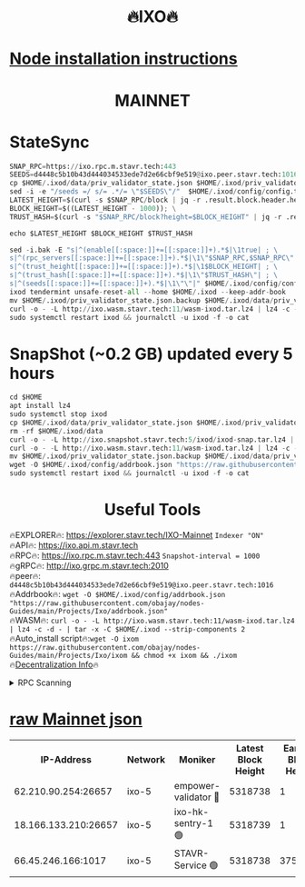 <h1 align="center"> 🔥IXO🔥</h1>

[Node installation instructions](https://github.com/obajay/nodes-Guides/tree/main/Projects/Ixo)
=
<h1 align="center"> MAINNET</h1>

# StateSync
```python
SNAP_RPC=https://ixo.rpc.m.stavr.tech:443
SEEDS=d4448c5b10b43d444034533ede7d2e66cbf9e519@ixo.peer.stavr.tech:1016
cp $HOME/.ixod/data/priv_validator_state.json $HOME/.ixod/priv_validator_state.json.backup
sed -i -e "/seeds =/ s/= .*/= \"$SEEDS\"/"  $HOME/.ixod/config/config.toml
LATEST_HEIGHT=$(curl -s $SNAP_RPC/block | jq -r .result.block.header.height); \
BLOCK_HEIGHT=$((LATEST_HEIGHT - 1000)); \
TRUST_HASH=$(curl -s "$SNAP_RPC/block?height=$BLOCK_HEIGHT" | jq -r .result.block_id.hash)

echo $LATEST_HEIGHT $BLOCK_HEIGHT $TRUST_HASH

sed -i.bak -E "s|^(enable[[:space:]]+=[[:space:]]+).*$|\1true| ; \
s|^(rpc_servers[[:space:]]+=[[:space:]]+).*$|\1\"$SNAP_RPC,$SNAP_RPC\"| ; \
s|^(trust_height[[:space:]]+=[[:space:]]+).*$|\1$BLOCK_HEIGHT| ; \
s|^(trust_hash[[:space:]]+=[[:space:]]+).*$|\1\"$TRUST_HASH\"| ; \
s|^(seeds[[:space:]]+=[[:space:]]+).*$|\1\"\"|" $HOME/.ixod/config/config.toml
ixod tendermint unsafe-reset-all --home $HOME/.ixod --keep-addr-book
mv $HOME/.ixod/priv_validator_state.json.backup $HOME/.ixod/data/priv_validator_state.json
curl -o - -L http://ixo.wasm.stavr.tech:11/wasm-ixod.tar.lz4 | lz4 -c -d - | tar -x -C $HOME/.ixod --strip-components 2
sudo systemctl restart ixod && journalctl -u ixod -f -o cat
```
# SnapShot (~0.2 GB) updated every 5 hours
```python
cd $HOME
apt install lz4
sudo systemctl stop ixod
cp $HOME/.ixod/data/priv_validator_state.json $HOME/.ixod/priv_validator_state.json.backup
rm -rf $HOME/.ixod/data
curl -o - -L http://ixo.snapshot.stavr.tech:5/ixod/ixod-snap.tar.lz4 | lz4 -c -d - | tar -x -C $HOME/.ixod --strip-components 2
curl -o - -L http://ixo.wasm.stavr.tech:11/wasm-ixod.tar.lz4 | lz4 -c -d - | tar -x -C $HOME/.ixod --strip-components 2
mv $HOME/.ixod/priv_validator_state.json.backup $HOME/.ixod/data/priv_validator_state.json
wget -O $HOME/.ixod/config/addrbook.json "https://raw.githubusercontent.com/obajay/nodes-Guides/main/Projects/Ixo/addrbook.json"
sudo systemctl restart ixod && journalctl -u ixod -f -o cat
```

 <h1 align="center"> Useful Tools</h1>

🔥EXPLORER🔥:     https://explorer.stavr.tech/IXO-Mainnet        `Indexer "ON"` \
🔥API🔥:          https://ixo.api.m.stavr.tech \
🔥RPC🔥:          https://ixo.rpc.m.stavr.tech:443              `Snapshot-interval = 1000` \
🔥gRPC🔥:         http://ixo.grpc.m.stavr.tech:2010 \
🔥peer🔥:         `d4448c5b10b43d444034533ede7d2e66cbf9e519@ixo.peer.stavr.tech:1016` \
🔥Addrbook🔥:  `wget -O $HOME/.ixod/config/addrbook.json "https://raw.githubusercontent.com/obajay/nodes-Guides/main/Projects/Ixo/addrbook.json"` \
🔥WASM🔥:  `curl -o - -L http://ixo.wasm.stavr.tech:11/wasm-ixod.tar.lz4 | lz4 -c -d - | tar -x -C $HOME/.ixod --strip-components 2` \
🔥Auto_install script🔥:`wget -O ixom https://raw.githubusercontent.com/obajay/nodes-Guides/main/Projects/Ixo/ixom && chmod +x ixom && ./ixom` \
🔥[Decentralization Info](https://github.com/obajay/StateSync-snapshots/tree/main/Projects/Ixo/Decentralization)🔥

<details>
<summary>RPC Scanning</summary>

<h2 align="center"> We scan nodes in real time every 4 hours. And we provide the final result of RPC endpoints.
We cannot influence the operation of these nodes in any way. </h2>


```python
If Voting Power is higher than 0 --> then the Node is a validator of the network and may be subject to attack and be a potential threat to the chain.
```
```python
We marked such validators with a red symbol
```

</details>

[raw Mainnet json](https://rpc-check.ixom.stavr.tech/ixom/rpc-ixom-result.json)
=


<table><tr><th>IP-Address</th><th>Network</th><th>Moniker</th><th>Latest Block Height</th><th>Earliest Block Height</th><th>Catching Up</th><th>Tx Index</th><th>Voting Power</th><th>Scan Time</th></tr><tr><td>62.210.90.254:26657</td><td>ixo-5</td><td>empower-validator 🔴</td><td>5318738</td><td>1</td><td>False</td><td>on</td><td>2214905</td><td>2024-03-21T16:33:26.169280771UTC</td></tr><tr><td>18.166.133.210:26657</td><td>ixo-5</td><td>ixo-hk-sentry-1 🟢</td><td>5318739</td><td>1</td><td>False</td><td>off</td><td>0</td><td>2024-03-21T16:33:36.093138125UTC</td></tr><tr><td>66.45.246.166:1017</td><td>ixo-5</td><td>STAVR-Service 🟢</td><td>5318738</td><td>3753001</td><td>False</td><td>on</td><td>0</td><td>2024-03-21T16:33:28.729793539UTC</td></tr></table>
